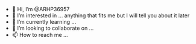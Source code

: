 - 👋 Hi, I’m @ARHP36957
- 👀 I’m interested in ... anything that fits me but I will tell you about it later
- 🌱 I’m currently learning ...
- 💞️ I’m looking to collaborate on ...
- 📫 How to reach me ...

<!---
ARHP36957/ARHP36957 is a ✨ special ✨ repository because its `README.md` (this file) appears on your GitHub profile.
You can click the Preview link to take a look at your changes.
--->

